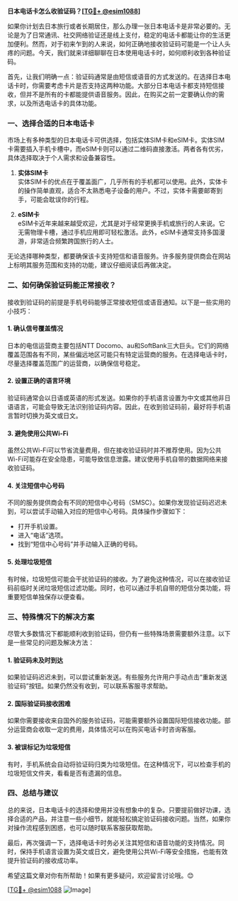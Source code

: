 **日本电话卡怎么收验证码？[[TG💪+ @esim1088](https://t.me/s/esim1088)]**

如果你计划去日本旅行或者长期居住，那么办理一张日本电话卡是非常必要的。无论是为了日常通讯、社交网络验证还是线上支付，稳定的电话卡都能让你的生活更加便利。然而，对于初来乍到的人来说，如何正确地接收验证码可能是一个让人头疼的问题。今天，我们就来详细聊聊在日本使用电话卡时，如何顺利收到各种验证码。

首先，让我们明确一点：验证码通常是由短信或语音的方式发送的。在选择日本电话卡时，你需要考虑卡片是否支持这两种功能。大部分日本电话卡都支持短信接收，但并不是所有的卡都能提供语音服务。因此，在购买之前一定要确认你的需求，以及所选电话卡的具体功能。

### 一、选择合适的日本电话卡

市场上有多种类型的日本电话卡可供选择，包括实体SIM卡和eSIM卡。实体SIM卡需要插入手机卡槽中，而eSIM卡则可以通过二维码直接激活。两者各有优劣，具体选择取决于个人需求和设备兼容性。

1. **实体SIM卡**  
   实体SIM卡的优点在于覆盖面广，几乎所有的手机都可以使用。此外，实体卡的操作简单直观，适合不太熟悉电子设备的用户。不过，实体卡需要邮寄到手，可能会耽误你的行程。

2. **eSIM卡**  
   eSIM卡近年来越来越受欢迎，尤其是对于经常更换手机或旅行的人来说。它无需物理卡槽，通过手机应用即可轻松激活。此外，eSIM卡通常支持多国漫游，非常适合频繁跨国旅行的人士。

无论选择哪种类型，都要确保该卡支持短信和语音服务。许多服务提供商会在网站上标明其服务范围和支持的功能，建议仔细阅读后再做决定。

### 二、如何确保验证码能正常接收？

接收到验证码的前提是手机号码能够正常接收短信或语音通知。以下是一些实用的小技巧：

#### 1. 确认信号覆盖情况
日本的电信运营商主要包括NTT Docomo、au和SoftBank三大巨头。它们的网络覆盖范围各有不同，某些偏远地区可能只有特定运营商的服务。在选择电话卡时，尽量选择覆盖范围广的运营商，以确保信号稳定。

#### 2. 设置正确的语言环境
验证码通常会以日语或英语的形式发送。如果你的手机语言设置为中文或其他非日语语言，可能会导致无法识别验证码内容。因此，在收到验证码前，最好将手机语言暂时切换为英文或日文。

#### 3. 避免使用公共Wi-Fi
虽然公共Wi-Fi可以节省流量费用，但在接收验证码时并不推荐使用。因为公共Wi-Fi可能存在安全隐患，可能导致信息泄露。建议使用手机自带的数据网络来接收验证码。

#### 4. 关注短信中心号码
不同的服务提供商会有不同的短信中心号码（SMSC）。如果你发现验证码迟迟未到，可以尝试手动输入对应的短信中心号码。具体操作步骤如下：
- 打开手机设置。
- 进入“电话”选项。
- 找到“短信中心号码”并手动输入正确的号码。

#### 5. 处理垃圾短信
有时候，垃圾短信可能会干扰验证码的接收。为了避免这种情况，可以在接收验证码前临时关闭垃圾短信过滤功能。同时，也可以通过手机自带的短信分类功能，将重要短信单独保存以便查看。

### 三、特殊情况下的解决方案

尽管大多数情况下都能顺利收到验证码，但仍有一些特殊场景需要额外注意。以下是一些常见的问题及解决方法：

#### 1. 验证码未及时到达
如果验证码迟迟未到，可以尝试重新发送。有些服务允许用户手动点击“重新发送验证码”按钮。如果仍然没有收到，可以联系客服寻求帮助。

#### 2. 国际验证码接收困难
如果你需要接收来自国外的服务验证码，可能需要额外设置国际短信接收功能。部分运营商会收取一定的费用，具体情况可以在购买电话卡时咨询客服。

#### 3. 被误标记为垃圾短信
有时，手机系统会自动将验证码归类为垃圾短信。在这种情况下，可以检查手机的垃圾短信文件夹，看看是否有遗漏的信息。

### 四、总结与建议

总的来说，日本电话卡的选择和使用并没有想象中的复杂。只要提前做好功课，选择合适的产品，并注意一些小细节，就能轻松搞定验证码接收问题。当然，如果你对操作流程感到困惑，也可以随时联系客服获取帮助。

最后，再次强调一下，选择电话卡时务必关注其短信和语音功能的支持情况。同时，保持手机语言设置为英文或日文，避免使用公共Wi-Fi等安全措施，也能有效提升验证码的接收成功率。

希望这篇文章对你有所帮助！如果有更多疑问，欢迎留言讨论哦。😊

[[TG💪+ @esim1088](https://t.me/s/esim1088) ![Image](https://i.postimg.cc/4NQfJmqS/Snipaste-2025-05-13-00-14-12.png)]
